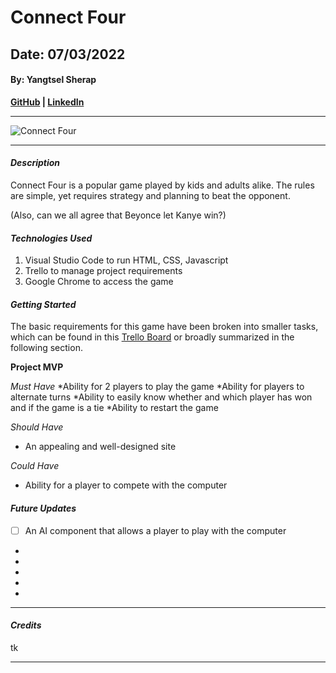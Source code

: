 # Connect Four
## Date: 07/03/2022
#### By: Yangtsel Sherap

**[GitHub](https://github.com/y-sherap) | [LinkedIn](https://www.linkedin.com/in/yangtsel-sherap-51605947/)**

***

![Connect Four](https://preview.redd.it/gl63rh6pj4h51.jpg?auto=webp&s=2b129ab957e4060bdfd7400d909afc2cb8e0ed1f)

***

#### *Description*

Connect Four is a popular game played by kids and adults alike. The rules are simple, yet requires strategy and planning to beat the opponent. 

(Also, can we all agree that Beyonce let Kanye win?)


#### *Technologies Used*
1. Visual Studio Code to run HTML, CSS, Javascript
2. Trello to manage project requirements 
3. Google Chrome to access the game 


#### *Getting Started*
The basic requirements for this game have been broken into smaller tasks, which can be found in this [Trello Board](https://trello.com/b/GFrzRcsE/ysherap-project-1) or broadly summarized in the following section.

**Project MVP**

*Must Have*
*Ability for 2 players to play the game
*Ability for players to alternate turns
*Ability to easily know whether and which player has won and if the game is a tie
*Ability to restart the game

*Should Have*
* An appealing and well-designed site

*Could Have*
* Ability for a player to compete with the computer 



#### *Future Updates*
- [ ] An AI component that allows a player to play with the computer

*
*
*
*
*

***

#### ***Credits***
tk 

***